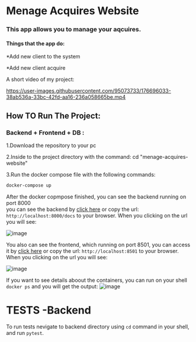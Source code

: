 # Menage Acquires Website
### This app allows you to manage your aqcuires.
#### Things that the app do:
*Add new client to the system


*Add new client acquire 

A short video of my project:



https://user-images.githubusercontent.com/95073733/176696033-38ab536a-33bc-42fd-aa16-236a058665be.mp4



## How TO Run The Project:
### Backend + Frontend + DB :

1.Download the repository to your pc 


2.Inside to the project directory with the command: cd "menage-acquires-website"


3.Run the docker compose file with the following commands:
 
```bash
docker-compose up
```

After the docker copmpose finished, you can see the backend running on port 8000  
you can see the backend by [click here](http://localhost:8000/) or copy the url: `http://localhost:8000/docs` to your browser.
When you clicking on the url you will see: 

![image](https://user-images.githubusercontent.com/95073733/175815655-7e0de6b0-42f8-4793-b5f0-d61530d68f6e.png)

You also can see the frontend, which running on port 8501, you can access it by [click here](http://localhost:8501/) or copy the url: `http://localhost:8501` to your browser.
When you clicking on the url you will see:

![image](https://user-images.githubusercontent.com/95073733/175999560-95f227f9-d50f-4d8c-b36c-e9777591fb67.png)

If you want to see details aboout the containers, you can run on your shell `docker ps` and you will get the output:
![image](https://user-images.githubusercontent.com/95073733/176356015-25b28fe0-6232-4f54-9c96-05bd918175d1.png)


# TESTS -Backend
To run tests nevigate to backend directory using `cd` command in your shell, and run `pytest`.



